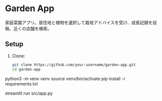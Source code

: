 # Garden App

家庭菜園アプリ。居住地と植物を選択して栽培アドバイスを受け、成長記録を投稿、近くの店舗を検索。

## Setup

1. Clone:
   ```bash
   git clone https://github.com/your-username/garden-app.git
   cd garden-app

python3 -m venv venv
source venv/bin/activate
pip install -r requirements.txt

streamlit run src/app.py


